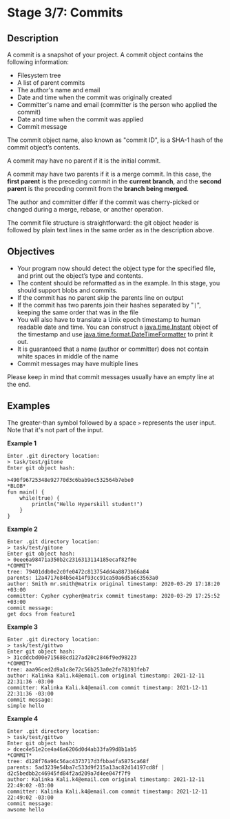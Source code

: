 # Stage 3/7: Commits
## Description
A commit is a snapshot of your project. A commit object contains the following information:
- Filesystem tree
- A list of parent commits
- The author's name and email
- Date and time when the commit was originally created
- Committer's name and email (committer is the person who applied the commit)
- Date and time when the commit was applied
- Commit message

The commit object name, also known as "commit ID", is a SHA-1 hash of the commit object’s contents.

A commit may have no parent if it is the initial commit.

A commit may have two parents if it is a merge commit. In this case, the <b>first parent</b> is the preceding commit in the <b>current branch</b>, and the <b>second parent</b> is the preceding commit from the <b>branch being merged</b>.

The author and committer differ if the commit was cherry-picked or changed during a merge, rebase, or another operation.

The commit file structure is straightforward: the git object header is followed by plain text lines in the same order as in the description above.

## Objectives
- Your program now should detect the object type for the specified file, and print out the object’s type and contents.
- The content should be reformatted as in the example. In this stage, you should support blobs and commits.
- If the commit has no parent skip the parents line on output
- If the commit has two parents join their hashes separated by "` | `", keeping the same order that was in the file
- You will also have to translate a Unix epoch timestamp to human readable date and time. You can construct a <a href="https://developer.android.com/reference/java/time/Instant">java.time.Instant</a> object of the timestamp and use <a href="https://developer.android.com/reference/java/time/format/DateTimeFormatter">java.time.format.DateTimeFormatter</a> to print it out.
- It is guaranteed that a name (author or committer) does not contain white spaces in middle of the name
- Commit messages may have multiple lines

Please keep in mind that commit messages usually have an empty line at the end.

## Examples
The greater-than symbol followed by a space `>` represents the user input. Note that it's not part of the input.

<b>Example 1</b>
```
Enter .git directory location:
> task/test/gitone
Enter git object hash:

>490f96725348e92770d3c6bab9ec532564b7ebe0
*BLOB*
fun main() {
    while(true) {
        println("Hello Hyperskill student!")
    }
}
```

<b>Example 2</b>
```
Enter .git directory location:
> task/test/gitone
Enter git object hash:
> 0eee6a98471a350b2c2316313114185ecaf82f0e
*COMMIT*
tree: 79401ddb0e2c0fe0472c813754dd4a8873b66a84
parents: 12a4717e84b5e414f93cc91ca50a6d5a6c3563a0
author: Smith mr.smith@matrix original timestamp: 2020-03-29 17:18:20 +03:00
committer: Cypher cypher@matrix commit timestamp: 2020-03-29 17:25:52 +03:00
commit message:
get docs from feature1
```

<b>Example 3</b>
```
Enter .git directory location:
> task/test/gittwo
Enter git object hash:
> 31cddcbd00e715688cd127ad20c2846f9ed98223
*COMMIT*
tree: aaa96ced2d9a1c8e72c56b253a0e2fe78393feb7
author: Kalinka Kali.k4@email.com original timestamp: 2021-12-11 22:31:36 -03:00
committer: Kalinka Kali.k4@email.com commit timestamp: 2021-12-11 22:31:36 -03:00
commit message:
simple hello
```

<b>Example 4</b>
```
Enter .git directory location:
> task/test/gittwo
Enter git object hash:
> dcec4e51e2ce4a46a6206d0d4ab33fa99d8b1ab5
*COMMIT*
tree: d128f76a96c56ac4373717d3fbba4fa5875ca68f
parents: 5ad3239e54ba7c533d9f215a13ac82d14197cd8f | d2c5bedbb2c46945fd84f2ad209a7d4ee047f7f9
author: Kalinka Kali.k4@email.com original timestamp: 2021-12-11 22:49:02 -03:00
committer: Kalinka Kali.k4@email.com commit timestamp: 2021-12-11 22:49:02 -03:00
commit message:
awsome hello
```

